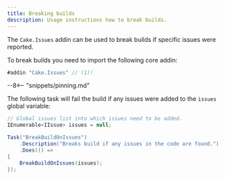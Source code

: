 ```yaml
---
title: Breaking builds
description: Usage instructions how to break builds.
---
```


The `Cake.Issues` addin can be used to break builds if specific issues were reported.

To break builds you need to import the following core addin:

```csharp
#addin "Cake.Issues" // (1)!
```

--8<-- "snippets/pinning.md"

The following task will fail the build if any issues were added to the `issues` global variable:

```csharp
// Global issues list into which issues need to be added.
IEnumerable<IIssue> issues = null;

Task("BreakBuildOnIssues")
    .Description("Breaks build if any issues in the code are found.")
    .Does(() =>
{
    BreakBuildOnIssues(issues);
});
```
